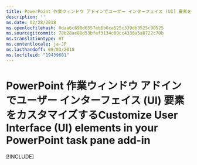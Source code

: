 ```yaml
---
title: PowerPoint 作業ウィンドウ アドインでユーザー インターフェイス (UI) 要素をカスタマイズする
description: ''
ms.date: 02/28/2018
ms.openlocfilehash: 0daa6c690d6557eb6b6ca525c339db3525c90525
ms.sourcegitcommit: 78b28ae88d53bfef3134c09cc4336a5a8722c70b
ms.translationtype: HT
ms.contentlocale: ja-JP
ms.lasthandoff: 09/03/2018
ms.locfileid: "19439601"
---
```

# <a name="customize-user-interface-ui-elements-in-your-powerpoint-task-pane-add-in"></a><span data-ttu-id="fc576-102">PowerPoint 作業ウィンドウ アドインでユーザー インターフェイス (UI) 要素をカスタマイズする</span><span class="sxs-lookup"><span data-stu-id="fc576-102">Customize User Interface (UI) elements in your PowerPoint task pane add-in</span></span>

[!INCLUDE[](../includes/powerpoint-tutorial-customize-ui.md)]